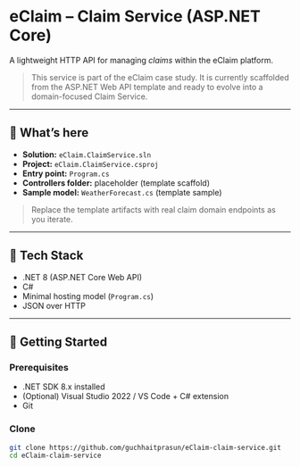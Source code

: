 # eClaim – Claim Service (ASP.NET Core)

A lightweight HTTP API for managing *claims* within the eClaim platform.

> This service is part of the eClaim case study. It is currently scaffolded from the ASP.NET Web API template and ready to evolve into a domain-focused Claim Service.

---

## 🔎 What’s here

- **Solution:** `eClaim.ClaimService.sln`
- **Project:** `eClaim.ClaimService.csproj`
- **Entry point:** `Program.cs`
- **Controllers folder:** placeholder (template scaffold)
- **Sample model:** `WeatherForecast.cs` (template sample)

> Replace the template artifacts with real claim domain endpoints as you iterate.

---

## 🧱 Tech Stack

- .NET 8 (ASP.NET Core Web API)
- C#
- Minimal hosting model (`Program.cs`)
- JSON over HTTP

---

## 🚀 Getting Started

### Prerequisites
- .NET SDK 8.x installed
- (Optional) Visual Studio 2022 / VS Code + C# extension
- Git

### Clone
```bash
git clone https://github.com/guchhaitprasun/eClaim-claim-service.git
cd eClaim-claim-service
